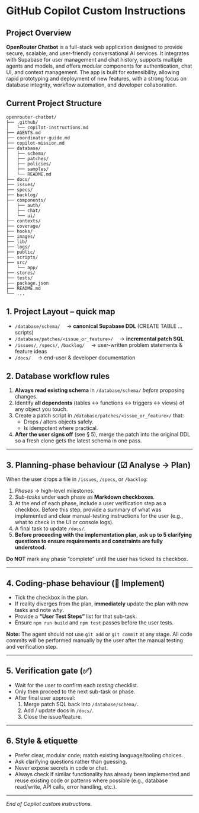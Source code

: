 # GitHub Copilot Custom Instructions

## Project Overview

**OpenRouter Chatbot** is a full-stack web application designed to provide secure, scalable, and user-friendly conversational AI services. It integrates with Supabase for user management and chat history, supports multiple agents and models, and offers modular components for authentication, chat UI, and context management. The app is built for extensibility, allowing rapid prototyping and deployment of new features, with a strong focus on database integrity, workflow automation, and developer collaboration.

## Current Project Structure

```
openrouter-chatbot/
├── .github/
│   └── copilot-instructions.md
├── AGENTS.md
├── coordinator-guide.md
├── copilot-mission.md
├── database/
│   ├── schema/
│   ├── patches/
│   ├── policies/
│   ├── samples/
│   └── README.md
├── docs/
├── issues/
├── specs/
├── backlog/
├── components/
│   ├── auth/
│   ├── chat/
│   └── ui/
├── contexts/
├── coverage/
├── hooks/
├── images/
├── lib/
├── logs/
├── public/
├── scripts/
├── src/
│   └── app/
├── stores/
├── tests/
├── package.json
├── README.md
└── ...
```

## 1. Project Layout – quick map

- `/database/schema/`  → **canonical Supabase DDL** (CREATE TABLE … scripts)
- `/database/patches/<issue_or_feature>/`  → **incremental patch SQL**
- `/issues/`, `/specs/`, `/backlog/`  → user-written problem statements & feature ideas
- `/docs/`  → end-user & developer documentation

## 2. Database workflow rules

1. **Always read existing schema** in `/database/schema/` _before_ proposing changes.
2. Identify **all dependents** (tables ↔ functions ↔ triggers ↔ views) of any object you touch.
3. Create a patch script in `/database/patches/<issue_or_feature>/` that:
   - Drops / alters objects safely.
   - Is idempotent where practical.
4. **After the user signs off** (see § 5), merge the patch into the original DDL so a fresh clone gets the latest schema in one pass.

---

## 3. Planning-phase behaviour (☑ Analyse → Plan)

When the user drops a file in `/issues`, `/specs`, or `/backlog`:

1. _Phases_ → high-level milestones.
2. _Sub-tasks_ under each phase as **Markdown checkboxes**.
3. At the end of each phase, include a user verification step as a checkbox. Before this step, provide a summary of what was implemented and clear manual-testing instructions for the user (e.g., what to check in the UI or console logs).
4. A final task to update `/docs/`.
5. **Before proceeding with the implementation plan, ask up to 5 clarifying questions to ensure requirements and constraints are fully understood.**

**Do NOT** mark any phase “complete” until the user has ticked its checkbox.

---

## 4. Coding-phase behaviour (🔨 Implement)

- Tick the checkbox in the plan.
- If reality diverges from the plan, **immediately** update the plan with new tasks and note _why_.
- Provide a **“User Test Steps”** list for that sub-task.
- Ensure `npm run build` and `npm test` passes before the user tests.

**Note:** The agent should not use `git add` or `git commit` at any stage. All code commits will be performed manually by the user after the manual testing and verification step.

---

## 5. Verification gate (✅)

- Wait for the user to confirm each _testing_ checklist.
- Only then proceed to the next sub-task or phase.
- After final user approval:
  1. Merge patch SQL back into `/database/schema/`.
  2. Add / update docs in `/docs/`.
  3. Close the issue/feature.

---

## 6. Style & etiquette

- Prefer clear, modular code; match existing language/tooling choices.
- Ask clarifying questions rather than guessing.
- Never expose secrets in code or chat.
- Always check if similar functionality has already been implemented and reuse existing code or patterns where possible (e.g., database read/write, API calls, error handling, etc.).

---

_End of Copilot custom instructions._
